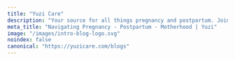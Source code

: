 ```yaml
---
title: "Yuzi Care"
description: "Your source for all things pregnancy and postpartum. Join us on the transformative journey of early motherhood. Learn more on our website."
meta_title: "Navigating Pregnancy - Postpartum - Motherhood | Yuzi"
image: "/images/intro-blog-logo.svg"
noindex: false
canonical: "https://yuzicare.com/blogs"
---
```

